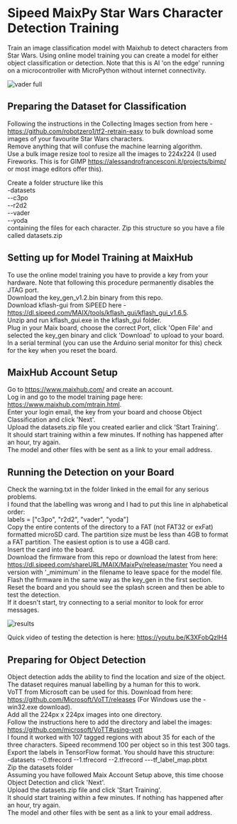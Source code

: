 # Sipeed MaixPy Star Wars Character Detection Training
Train an image classification model with Maixhub to detect characters from Star Wars. Using online model training you can create a model for either object classification or detection. Note that this is AI 'on the edge' running on a microcontroller with MicroPython without internet connectivity.

![vader full](https://user-images.githubusercontent.com/60509953/106392797-d663ce80-63f3-11eb-8ffc-e784ee890f65.jpg)

## Preparing the Dataset for Classification
Following the instructions in the Collecting Images section from here - https://github.com/robotzero1/tf2-retrain-easy to bulk download some images of your favourite Star Wars characters.  
Remove anything that will confuse the machine learning algorithm.  
Use a bulk image resize tool to resize all the images to 224x224 (I used Fireworks. This is for GIMP https://alessandrofrancesconi.it/projects/bimp/ or most image editors offer this).

Create a folder structure like this  
-datasets  
 --c3po  
 --r2d2  
 --vader  
 --yoda  
containing the files for each character. Zip this structure so you have a file called datasets.zip  

## Setting up for Model Training at MaixHub
To use the online model training you have to provide a key from your hardware. Note that following this procedure permanently disables the JTAG port.  
Download the key_gen_v1.2.bin binary from this repo.  
Download kflash-gui from SiPEED here - https://dl.sipeed.com/MAIX/tools/kflash_gui/kflash_gui_v1.6.5.  
Unzip and run kflash_gui.exe in the kflash_gui folder.  
Plug in your Maix board, choose the correct Port, click 'Open File' and selected the key_gen binary and click 'Download' to upload to your board.  
In a serial terminal (you can use the Arduino serial monitor for this) check for the key when you reset the board.  

## MaixHub Account Setup
Go to https://www.maixhub.com/ and create an account.  
Log in and go to the model training page here: https://www.maixhub.com/mtrain.html.  
Enter your login email, the key from your board and choose Object Classification and click 'Next'.  
Upload the datasets.zip file you created earlier and click 'Start Training'.  
It should start training within a few minutes. If nothing has happened after an hour, try again.  
The model and other files with be sent as a link to your email address.  

## Running the Detection on your Board
Check the warning.txt in the folder linked in the email for any serious problems.  
I found that the labelling was wrong and I had to put this line in alphabetical order:  
labels = ["c3po", "r2d2", "vader", "yoda"]  
Copy the entire contents of the directory to a FAT (not FAT32 or exFat) formatted microSD card. The partition size must be less than 4GB to format a FAT partition. The easiest option is to use a 4GB card.  
Insert the card into the board.  
Download the firmware from this repo or download the latest from here: https://dl.sipeed.com/shareURL/MAIX/MaixPy/release/master You need a version with '_mimimum' in the filename to leave space for the model file.  
Flash the firmware in the same way as the key_gen in the first section.  
Reset the board and you should see the splash screen and then be able to test the detection.  
If it doesn't start, try connecting to a serial monitor to look for error messages.

![results](https://user-images.githubusercontent.com/60509953/106311191-0892f600-6265-11eb-9a53-b60bb8c28444.jpg)  

Quick video of testing the detection is here: https://youtu.be/K3XFobQzlH4


## Preparing for Object Detection
Object detection adds the ability to find the location and size of the object. The dataset requires manual labelling by a human for this to work.  
VoTT from Microsoft can be used for this. Download from here: https://github.com/Microsoft/VoTT/releases (For Windows use the -win32.exe download).  
Add all the 224px x 224px images into one directory.  
Follow the instructions here to add the directory and label the images: https://github.com/microsoft/VoTT#using-vott  
I found it worked with 107 tagged regions with about 35 for each of the three characters. Sipeed recommend 100 per object so in this test 300 tags.  
Export the labels in TensorFlow format. You should have this structure:  
-datasets
 --0.tfrecord
 --1.tfrecord
 --2.tfrecord
  ---tf_label_map.pbtxt  
Zip the datasets folder  
Assuming you have followed Maix Account Setup above, this time choose Object Detection and click 'Next'.  
Upload the datasets.zip file and click 'Start Training'.  
It should start training within a few minutes. If nothing has happened after an hour, try again.  
The model and other files with be sent as a link to your email address.  



